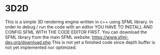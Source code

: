 # 3D2D
This is a simple 3D rendering engine written in c++ using SFML library.
In order to debug / run the code with an editor YOU HAVE TO INSTALL AND CONFIG SFML WITH THE CODE EDITOR FIRST.
You can download the SFML library from the main SFML website: https://www.sfml-dev.org/download.php
This is not yet a finished code since depth buffer is not yet implemented nor optimized.
